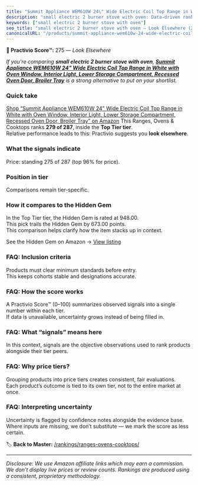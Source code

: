 ```yaml
---
title: "Summit Appliance WEM610W 24\" Wide Electric Coil Top Range in White with Oven Window, Interior Light, Lower Storage Compartment, Recessed Oven Door, Broiler Tray"
description: "small electric 2 burner stove with oven: Data-driven ranking using the Practivio Score™. Positioned by quality, value, demand, findability, momentum."
keywords: ["small electric 2 burner stove with oven"]
seo_title: "small electric 2 burner stove with oven — Look Elsewhere (2025)"
canonicalURL: "/products/summit-appliance-wem610w-24-wide-electric-coil-top-range-in-white-with-oven-window-interior-light-lower-storage-compartment-recessed-oven-door-broiler-tray-B08PSRKZFR/"
---
```


**🚫 Practivio Score™:** 275 — _Look Elsewhere_


*If you're comparing **small electric 2 burner stove with oven**, **[Summit Appliance WEM610W 24" Wide Electric Coil Top Range in White with Oven Window, Interior Light, Lower Storage Compartment, Recessed Oven Door, Broiler Tray](https://www.amazon.com/dp/B08PSRKZFR?tag=practivio-20)** is a strong alternative to put on your shortlist.*
### Quick take
[Shop “Summit Appliance WEM610W 24" Wide Electric Coil Top Range in White with Oven Window, Interior Light, Lower Storage Compartment, Recessed Oven Door, Broiler Tray” on Amazon](https://www.amazon.com/dp/B08PSRKZFR?tag=practivio-20)
This Ranges, Ovens & Cooktops ranks **279 of 287**, inside the **Top Tier tier**.  
Relative performance leads to this: Practivio suggests you **look elsewhere**.

### What the signals indicate
Price: standing 275 of 287 (top 96% for price).  

### Position in tier
Comparisons remain tier-specific.

### How it compares to the Hidden Gem
In the Top Tier tier, the Hidden Gem is rated at 948.00.  
This pick trails the Hidden Gem by 673.00 points.  
This comparison helps clarify how the item stacks up in context.  

See the Hidden Gem on Amazon → [View listing](https://www.amazon.com/dp/B0002YTM0I?tag=practivio-20)

### FAQ: Inclusion criteria
Products must clear minimum standards before entry.  
This keeps cohorts stable and designations accurate.

### FAQ: How the score works
A Practivio Score™ (0–100) summarizes observed signals into a single number within each tier.  
If data is unavailable, uncertainty grows instead of being filled in.

### FAQ: What “signals” means here
In this context, signals are the objective observations used to rank products alongside their tier peers.

### FAQ: Why price tiers?
Grouping products into price tiers creates consistent, fair evaluations.  
Each product’s outcome is tied to its own tier, not to the entire market at once.

### FAQ: Interpreting uncertainty
Uncertainty is flagged by confidence notes alongside the evidence base.  
Where inputs are missing, we don’t substitute — we mark the score as less certain.


🏷️ **Back to Master:** [/rankings/ranges-ovens-cooktops/](/rankings/ranges-ovens-cooktops/)

---
_Disclosure: We use Amazon affiliate links which may earn a commission. We don’t display live prices or review counts. Rankings are produced using a consistent, proprietary methodology._
